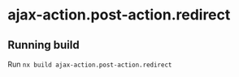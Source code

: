 # ajax-action.post-action.redirect

## Running build

Run `nx build ajax-action.post-action.redirect`
